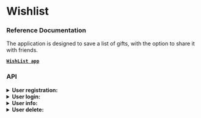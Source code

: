 # Wishlist

### Reference Documentation

The application is designed to save a list of gifts, with the option to share it with friends.

[**`WishList app`**](https://rumalwhishlist.herokuapp.com/)

### API

<details><summary><b>User registration:</b></summary><blockquote>


<details><summary>Http:</summary>

```http request
URI: http://localhost:8080/api/v1/user/registration
Method: POST
Content-Type: application/json
Accept: application/json
Authorization: none
```

</details>

<details><summary>Request:</summary>

```json
{
  "name": "User name",
  "email": "email@email.com",
  "password": "password"
}
```

</details>

<details>
  <summary>Response:</summary>

```json
{
  "id": "916211038312373297",
  "email": "email@email.com",
  "name": "User name",
  "picture": "data:image/png;base64,{...}",
  "authType": "APPLICATION",
  "role": "USER"
}
```

</details>
</blockquote></details>

<details><summary><b>User login:</b></summary><blockquote>


<details><summary>Http:</summary>

```http request
URI: http://localhost:8080/api/v1/auth/login
Method: POST
Content-Type: application/x-www-form-urlencoded
Accept: application/json
Authorization: none
Cookie: JSESSIONID
```

</details>

<details><summary>Request:</summary>

```json
{
  "email": "email@email.com",
  "password": "password"
}
```

</details>

<details>
  <summary>Response:</summary>

```json
{
  "id": "916211038312373297",
  "email": "email@email.com",
  "name": "User name",
  "picture": "data:image/png;base64,{...}",
  "authType": "APPLICATION",
  "role": "USER"
}
```

</details>
</blockquote></details>

<details><summary><b>User info:</b></summary><blockquote>


<details><summary>Http:</summary>

```http request
URI: http://localhost:8080/api/v1/user
Method: GET
Accept: application/json
```

</details>

<details>
  <summary>Response:</summary>

```json
{
  "id": "916211038312373297",
  "email": "email@email.com",
  "name": "User name",
  "picture": "data:image/png;base64,{...}",
  "authType": "APPLICATION",
  "role": "USER"
}
```

</details>
</blockquote></details>

<details><summary><b>User delete:</b></summary><blockquote>

<details><summary>Http:</summary>

```http request
URI: http://localhost:8080/api/v1/user
Method: DELETE
Accept: application/json
```

</details>

<details>
  <summary>Response:</summary>

```json
916211038312373297
```

</details>
</blockquote></details>